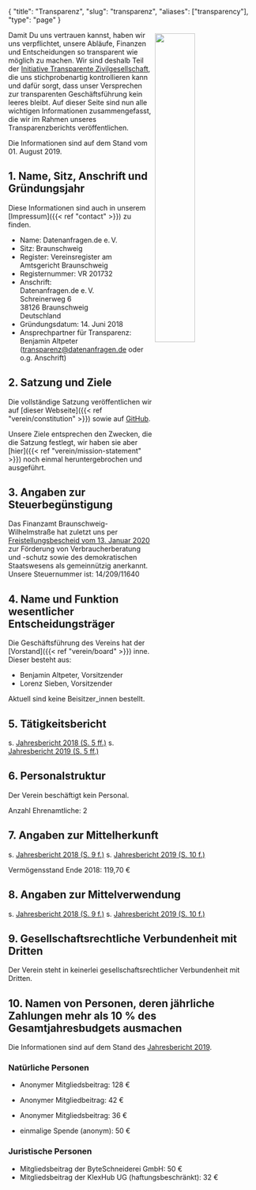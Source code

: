 {
    "title": "Transparenz",
    "slug": "transparenz",
    "aliases": ["transparency"],
    "type": "page"
}

<a href="https://www.transparency.de/mitmachen/initiative-transparente-zivilgesellschaft/" class="no-link-decoration"><img src="/img/logo-itz.svg" style="float: right; width: 40%; min-width: 200px; padding: 5px;"></a>

Damit Du uns vertrauen kannst, haben wir uns verpflichtet, unsere Abläufe, Finanzen und Entscheidungen so transparent wie möglich zu machen. Wir sind deshalb Teil der [Initiative Transparente Zivilgesellschaft](https://www.transparency.de/mitmachen/initiative-transparente-zivilgesellschaft/), die uns stichprobenartig kontrollieren kann und dafür sorgt, dass unser Versprechen zur transparenten Geschäftsführung kein leeres bleibt. Auf dieser Seite sind nun alle wichtigen Informationen zusammengefasst, die wir im Rahmen unseres Transparenzberichts veröffentlichen.

Die Informationen sind auf dem Stand vom 01. August 2019.

## 1. Name, Sitz, Anschrift und Gründungsjahr

Diese Informationen sind auch in unserem [Impressum]({{< ref "contact" >}}) zu finden.

 - Name: Datenanfragen.de e.&thinsp;V.
 - Sitz: Braunschweig
 - Register: Vereinsregister am Amtsgericht Braunschweig
 - Registernummer: VR 201732
 - Anschrift:  
   Datenanfragen.de e.&thinsp;V.  
   Schreinerweg 6  
   38126 Braunschweig  
   Deutschland  
 - Gründungsdatum: 14. Juni 2018
 - Ansprechpartner für Transparenz: Benjamin Altpeter ([transparenz@datenanfragen.de](mailto:transparenz@datenanfragen.de) oder o.g. Anschrift)

## 2. Satzung und Ziele

Die vollständige Satzung veröffentlichen wir auf [dieser Webseite]({{< ref "verein/constitution" >}}) sowie auf [GitHub](https://github.com/datenanfragen/verein/blob/master/satzung.md).

Unsere Ziele entsprechen den Zwecken, die die Satzung festlegt, wir haben sie aber [hier]({{< ref "verein/mission-statement" >}}) noch einmal heruntergebrochen und ausgeführt.

## 3. Angaben zur Steuerbegünstigung

Das Finanzamt Braunschweig-Wilhelmstraße hat zuletzt uns per [Freistellungsbescheid vom 13. Januar 2020](https://static.dacdn.de/docs/freistellungsbescheid_2020-01-13.pdf) zur Förderung von Verbraucherberatung und -schutz sowie des demokratischen Staatswesens als gemeinnützig anerkannt. Unsere Steuernummer ist: 14/209/11640

## 4. Name und Funktion wesentlicher Entscheidungsträger

Die Geschäftsführung des Vereins hat der [Vorstand]({{< ref "verein/board" >}}) inne. Dieser besteht aus:
 
 - Benjamin Altpeter, Vorsitzender
 - Lorenz Sieben, Vorsitzender

Aktuell sind keine Beisitzer_innen bestellt.

## 5. Tätigkeitsbericht

s. [Jahresbericht 2018 (S. 5 ff.)](https://static.dacdn.de/docs/bericht-2018.pdf)
s. [Jahresbericht 2019 (S. 5 ff.)](https://static.dacdn.de/docs/bericht-2019.pdf)

## 6. Personalstruktur

Der Verein beschäftigt kein Personal.

Anzahl Ehrenamtliche: 2

## 7. Angaben zur Mittelherkunft

s. [Jahresbericht 2018 (S. 9 f.)](https://static.dacdn.de/docs/bericht-2018.pdf)
s. [Jahresbericht 2019 (S. 10 f.)](https://static.dacdn.de/docs/bericht-2019.pdf)

Vermögensstand Ende 2018: 119,70 €

## 8. Angaben zur Mittelverwendung

s. [Jahresbericht 2018 (S. 9 f.)](https://static.dacdn.de/docs/bericht-2018.pdf)
s. [Jahresbericht 2019 (S. 10 f.)](https://static.dacdn.de/docs/bericht-2019.pdf)

## 9. Gesellschaftsrechtliche Verbundenheit mit Dritten

Der Verein steht in keinerlei gesellschaftsrechtlicher Verbundenheit mit Dritten.

## 10. Namen von Personen, deren jährliche Zahlungen mehr als 10 % des Gesamtjahresbudgets ausmachen

Die Informationen sind auf dem Stand des [Jahresbericht 2019](https://static.dacdn.de/docs/bericht-2019.pdf).

### Natürliche Personen

- Anonymer Mitgliedsbeitrag: 128 €
- Anonymer Mitgliedbeitrag: 42 €
- Anonymer Mitgliedsbeitrag: 36 €

- einmalige Spende (anonym): 50 €

### Juristische Personen

- Mitgliedsbeitrag der ByteSchneiderei GmbH: 50 €
- Mitgliedsbeitrag der KlexHub UG (haftungsbeschränkt): 32 €
